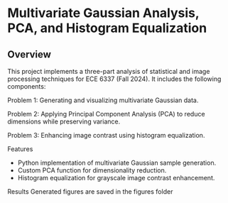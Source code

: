 # Multivariate Gaussian Analysis, PCA, and Histogram Equalization

## Overview
This project implements a three-part analysis of statistical and image processing techniques for ECE 6337 (Fall 2024). It includes the following components:

Problem 1: Generating and visualizing multivariate Gaussian data.

Problem 2: Applying Principal Component Analysis (PCA) to reduce dimensions while preserving variance.

Problem 3: Enhancing image contrast using histogram equalization.

Features
- Python implementation of multivariate Gaussian sample generation.
- Custom PCA function for dimensionality reduction.
- Histogram equalization for grayscale image contrast enhancement.

Results
Generated figures are saved in the figures folder
